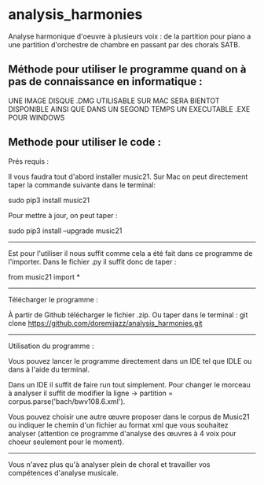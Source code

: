 # analysis_harmonies
Analyse harmonique d'oeuvre à plusieurs voix : de la partition pour piano a une partition d'orchestre de chambre en passant par des chorals SATB.

Méthode pour utiliser le programme quand on à pas de connaissance en informatique :
------------------------------------------

UNE IMAGE DISQUE .DMG UTILISABLE SUR MAC SERA BIENTOT DISPONIBLE AINSI QUE DANS UN SEGOND TEMPS UN EXECUTABLE .EXE POUR WINDOWS

Methode pour utiliser le code :
------------------------------------------
Prés requis :

Il vous faudra tout d'abord installer music21. 
Sur Mac on peut directement taper la commande suivante dans le terminal:

sudo pip3 install music21

Pour mettre à jour, on peut taper : 

sudo pip3 install –upgrade music21

- - - - - - - - - - - - - - - - - - - - - - - 

Est pour l'utiliser il nous suffit comme cela a été fait dans ce programme de l'importer.
Dans le fichier .py il suffit donc de taper :

from music21 import *

---------------------------------------------
Télécharger le programme :

À partir de Github télécharger le fichier .zip.
Ou taper dans le terminal : git clone https://github.com/doremijazz/analysis_harmonies.git

---------------------------------------------

Utilisation du programme :

Vous pouvez lancer le programme directement dans un IDE tel que IDLE ou dans à l'aide du terminal.

Dans un IDE il suffit de faire run tout simplement. 
Pour changer le morceau à analyser il suffit de modifier la ligne -> partition = corpus.parse('bach/bwv108.6.xml').

Vous pouvez choisir une autre œuvre proposer dans le corpus de Music21 ou indiquer le chemin d'un fichier au format xml que vous souhaitez analyser (attention ce programme d'analyse des œuvres à 4 voix pour choeur seulement pour le moment).

--------------------------------------------

Vous n'avez plus qu'à analyser plein de choral et travailler vos compétences d'analyse musicale.
